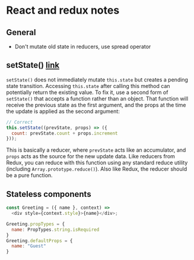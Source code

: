 # React and redux notes

## General

* Don't mutate old state in reducers, use spread operator

## setState() [link](https://medium.com/javascript-scene/setstate-gate-abc10a9b2d82)
`setState()` does not immediately mutate `this.state` but creates a pending state transition. Accessing `this.state` after calling this method can potentially return the existing value. To fix it, use a second form of `setState()` that accepts a function rather than an object. That function will receive the previous state as the first argument, and the props at the time the update is applied as the second argument:

```javascript
// Correct
this.setState((prevState, props) => ({
  count: prevState.count + props.increment
}));
```
This is basically a reducer, where `prevState` acts like an accumulator, and `props` acts as the source for the new update data. Like reducers from Redux, you can reduce with this function using any standard reduce utility (including `Array.prototype.reduce()`). Also like Redux, the reducer should be a pure function.

## Stateless components

```javascript
const Greeting = ({ name }, context) =>
  <div style={context.style}>{name}</div>;

Greeting.propTypes = {
  name: PropTypes.string.isRequired
}
Greeting.defaultProps = {
  name: "Guest"
}
```
